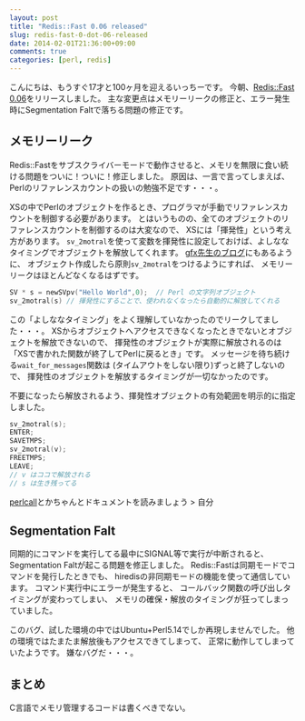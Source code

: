 ```yaml
---
layout: post
title: "Redis::Fast 0.06 released"
slug: redis-fast-0-dot-06-released
date: 2014-02-01T21:36:00+09:00
comments: true
categories: [perl, redis]
---
```


こんにちは、もうすぐ17才と100ヶ月を迎えるいっちーです。
今朝、[Redis::Fast 0.06](https://metacpan.org/release/Redis-Fast)をリリースしました。
主な変更点はメモリーリークの修正と、エラー発生時にSegmentation Faltで落ちる問題の修正です。

<!-- More -->

## メモリーリーク

Redis::Fastをサブスクライバーモードで動作させると、メモリを無限に食い続ける問題をついに！ついに！修正しました。
原因は、一言で言ってしまえば、Perlのリファレンスカウントの扱いの勉強不足です・・・。

XSの中でPerlのオブジェクトを作るとき、プログラマが手動でリファレンスカウントを制御する必要があります。
とはいうものの、全てのオブジェクトのリファレンスカウントを制御するのは大変なので、
XSには「揮発性」という考え方があります。
`sv_2motral`を使って変数を揮発性に設定しておけば、よしななタイミングでオブジェクトを解放してくれます。
[gfx先生のブログ](http://d.hatena.ne.jp/gfx/20100519/1274247355)にもあるように、
オブジェクト作成したら原則`sv_2motral`をつけるようにすれば、
メモリーリークはほとんどなくなるはずです。

``` c
SV * s = newSVpv("Hello World",0);  // Perl の文字列オブジェクト
sv_2motral(s) // 揮発性にすることで、使われなくなったら自動的に解放してくれる
```

この「よしななタイミング」をよく理解していなかったのでリークしてました・・・。
XSからオブジェクトへアクセスできなくなったときでないとオブジェクトを解放できないので、
揮発性のオブジェクトが実際に解放されるのは「XSで書かれた関数が終了してPerlに戻るとき」です。
メッセージを待ち続ける`wait_for_messages`関数は
(タイムアウトをしない限り)ずっと終了しないので、
揮発性のオブジェクトを解放するタイミングが一切なかったのです。

不要になったら解放されるよう、揮発性オブジェクトの有効範囲を明示的に指定しました。
``` c
sv_2motral(s);
ENTER;
SAVETMPS;
sv_2motral(v);
FREETMPS;
LEAVE;
// v はココで解放される
// s は生き残ってる
```

[perlcall](http://perldoc.jp/docs/perl/5.18.1/perlcall.pod)とかちゃんとドキュメントを読みましょう > 自分


## Segmentation Falt

同期的にコマンドを実行してる最中にSIGNAL等で実行が中断されると、
Segmentation Faltが起こる問題を修正しました。
Redis::Fastは同期モードでコマンドを発行したときでも、
hiredisの非同期モードの機能を使って通信しています。
コマンド実行中にエラーが発生すると、
コールバック関数の呼び出しタイミングが変わってしまい、
メモリの確保・解放のタイミングが狂ってしまっていました。

このバグ、試した環境の中ではUbuntu+Perl5.14でしか再現しませんでした。
他の環境ではたまたま解放後もアクセスできてしまって、
正常に動作してしまっていたようです。
嫌なバグだ・・・。


## まとめ
C言語でメモリ管理するコードは書くべきでない。
